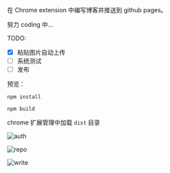 在 Chrome extension 中编写博客并推送到 github pages。

努力 coding 中...

TODO:

- [x] 粘贴图片自动上传
- [ ] 系统测试
- [ ] 发布

预览：

```
npm install
```
```
npm build
```
chrome 扩展管理中加载 `dist` 目录

![auth](https://github.com/bangbangde/chrome-github-blog/blob/master/screenShots/20190420-160829.png)

![repo](https://github.com/bangbangde/chrome-github-blog/blob/master/screenShots/20190420-160909.png)

![write](https://github.com/bangbangde/chrome-github-blog/blob/master/screenShots/20190420-161014.png)
